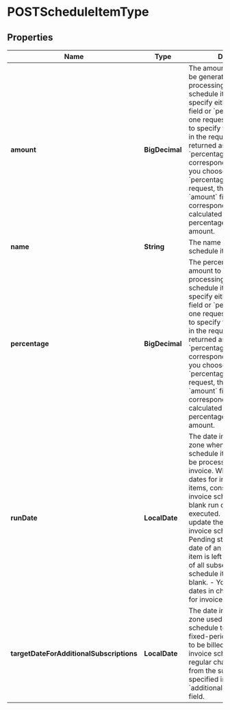 

# POSTScheduleItemType


## Properties

| Name | Type | Description | Notes |
|------------ | ------------- | ------------- | -------------|
|**amount** | **BigDecimal** | The amount of the invoice to be generated during the processing of the invoice schedule item.   You can only specify either the &#x60;amount&#x60; field or &#x60;percentage&#x60; field in one request.    - If you choose to specify the &#x60;amount&#x60; field in the request, &#x60;null&#x60; is returned as the value of the &#x60;percentage&#x60; field in the corresponding response.    - If you choose to specify the &#x60;percentage&#x60; field in the request, the value of the &#x60;amount&#x60; field returned in the corresponding response is calculated based on the percentage of the total amount.              |  [optional] |
|**name** | **String** | The name of the invoice schedule item.  |  [optional] |
|**percentage** | **BigDecimal** | The percentage of the total amount to be billed during the processing of the invoice schedule item.   You can only specify either the &#x60;amount&#x60; field or &#x60;percentage&#x60; field in one request.    - If you choose to specify the &#x60;amount&#x60; field in the request, &#x60;null&#x60; is returned as the value of the &#x60;percentage&#x60; field in the corresponding response.    - If you choose to specify the &#x60;percentage&#x60; field in the request, the value of the &#x60;amount&#x60; field returned in the corresponding response is calculated based on the percentage of the total amount.  |  [optional] |
|**runDate** | **LocalDate** | The date in the tenant’s time zone when the invoice schedule item is planned to be processed to generate an invoice.   When specifying run dates for invoice schedule items, consider that: - An invoice schedule item with a blank run date will not be executed. - You can only update the run date for an invoice schedule item in Pending status. - If the run date of an invoice schedule item is left empty, the dates of all subsequent invoice schedule items must also be blank. - You must specify run dates in chronological order for invoice schedule items.                    |  [optional] |
|**targetDateForAdditionalSubscriptions** | **LocalDate** | The date in the tenant&#39;s time zone used by the invoice schedule to determine which fixed-period regular charges to be billed together with the invoice schedule item.   The regular charges must come from the subscriptions specified in the &#x60;additionalSubscriptionsToBill&#x60; field.  |  [optional] |



